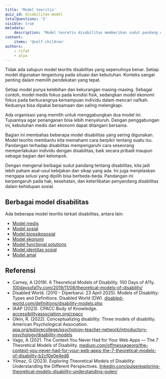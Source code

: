 ```yaml
---
title: 'Model teoritis'
quiz_id: disabilitas-model
totalQuestions: '5'
visible: true
metadata:
    description: 'Model teoretis disabilitas memberikan sudut pandang dan kerangka kerja untuk memahami disabilitas.'
content:
    items: '@self.children'
authors:
    - rifat
    - alya
---
```


Tidak ada satupun model teoritis disabilitas yang sepenuhnya benar. Setiap model digunakan tergantung pada situasi dan kebutuhan. Konteks sangat penting dalam memilih pendekatan yang tepat.

Setiap model punya kelebihan dan kekurangan masing-masing. Sebagai contoh, model medis fokus pada kondisi fisik, sedangkan model ekonomi fokus pada berkurangnya kemampuan individu dalam mencari nafkah. Keduanya bisa dipakai bersamaan dan saling melengkapi.

Ada organisasi yang memilih untuk menggabungkan dua model ini. Tujuannya agar penanganan bisa lebih menyeluruh. Dengan penggabungan ini, kebutuhan medis dan ekonomi dapat ditangani bersama.

Bagian ini membahas beberapa model disabilitas yang sering digunakan. Model teoritis membantu kita memahami cara berpikir tentang suatu isu. Pandangan terhadap disabilitas mempengaruhi cara seseorang memperlakukan individu dengan disabilitas, baik secara pribadi maupun sebagai bagian dari kelompok.

Dengan mengenal berbagai sudut pandang tentang disabilitas, kita jadi lebih paham asal-usul kebijakan dan sikap yang ada. Ini juga menjelaskan mengapa solusi yang dipilih bisa berbeda-beda. Pandangan ini berpengaruh pada hak, kesehatan, dan keterlibatan penyandang disabilitas dalam kehidupan sosial.

## Berbagai model disabilitas

Ada beberapa model teoritis terkait disabilitas, antara lain:

* [Model medis](/disabilitas/model/medis)
* [Model sosial](/disabilitas/model/sosial)
* [Model biopsikososial](/disabilitas/model/biopsikososial)
* [Model ekonomi](/disabilitas/model/ekonomi)
* [Model functional solutions](/disabilitas/model/functional)
* [Model identitas sosial](/disabilitas/model/identitas)
* [Model amal](/disabilitas/model/amal)

## Referensi

* Carney, A (2019). 6 Theoretical Models of Disability. 100 Days of A11y. [100daysofa11y.com/2019/11/08/theoretical-models-of-disability/](https://100daysofa11y.com/2019/11/08/theoretical-models-of-disability/)
* Disabled World. (2010 - Diperbarui: 23 April 2025). Models of Disability: Types and Definitions. Disabled World (DW). [disabled-world.com/definitions/disability-models.php](https://disabled-world.com/definitions/disability-models.php)
* IAAP (2023). CPACC Body of Knowledge. [accessibilityassociation.org/cpacc](https://www.accessibilityassociation.org/cpacc#:~:text=2023%20CPACC%20Body%20of%20Knowledge%2C%20PDF%2C%20English%20(opens%20new%20tab))
* Olkin, R. (2022). Conceptualizing disability: Three models of disability. American Psychological Association. [apa.org/ed/precollege/psychology-teacher-network/introductory-psychology/disability-models](https://www.apa.org/ed/precollege/psychology-teacher-network/introductory-psychology/disability-models)
* Vago, A (2021. The Context You Never Had for Your Web Apps — The 7 Theoretical Models of Disability. [medium.com/offmessageorg/the-context-you-never-had-for-your-web-apps-the-7-theoretical-models-of-disability-b2cf0e0e4ed8](https://medium.com/offmessageorg/the-context-you-never-had-for-your-web-apps-the-7-theoretical-models-of-disability-b2cf0e0e4ed8)
* Yilmaz, G (2023). Exploring Theoretical Models of Disability: Understanding the Different Perspectives. [linkedin.com/pulse/exploring-theoretical-models-disability-understanding-gulen/](https://www.linkedin.com/pulse/exploring-theoretical-models-disability-understanding-gulen/)